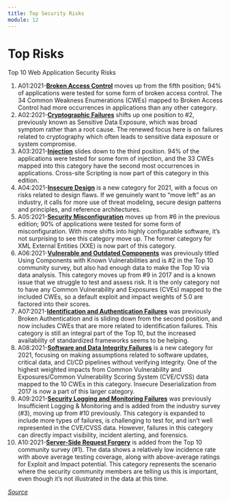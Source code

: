 ```yaml
---
title: Top Security Risks
module: 12
---
```


# Top Risks

Top 10 Web Application Security Risks

1. A01:2021-<a href="https://owasp.org/Top10/A01_2021-Broken_Access_Control/" target="_blank">**Broken Access Control**</a> moves up from the fifth position; 94% of applications were tested for some form of broken access control. The 34 Common Weakness Enumerations (CWEs) mapped to Broken Access Control had more occurrences in applications than any other category.
2. A02:2021-<a href="https://owasp.org/Top10/A02_2021-Cryptographic_Failures/" target="_blank">**Cryptographic Failures**</a> shifts up one position to #2, previously known as Sensitive Data Exposure, which was broad symptom rather than a root cause. The renewed focus here is on failures related to cryptography which often leads to sensitive data exposure or system compromise.
3. A03:2021-<a href="https://owasp.org/Top10/A03_2021-Injection/" target="_blank">**Injection**</a> slides down to the third position. 94% of the applications were tested for some form of injection, and the 33 CWEs mapped into this category have the second most occurrences in applications. Cross-site Scripting is now part of this category in this edition.
4. A04:2021-<a href="https://owasp.org/Top10/A04_2021-Insecure_Design/" target="_blank">**Insecure Design**</a> is a new category for 2021, with a focus on risks related to design flaws. If we genuinely want to “move left” as an industry, it calls for more use of threat modeling, secure design patterns and principles, and reference architectures.
5. A05:2021-<a href="https://owasp.org/Top10/A05_2021-Security_Misconfiguration/" target="_blank">**Security Misconfiguration**</a> moves up from #6 in the previous edition; 90% of applications were tested for some form of misconfiguration. With more shifts into highly configurable software, it’s not surprising to see this category move up. The former category for XML External Entities (XXE) is now part of this category.
6. A06:2021-<a href="https://owasp.org/Top10/A06_2021-Vulnerable_and_Outdated_Components/" target="_blank">**Vulnerable and Outdated Components**</a> was previously titled Using Components with Known Vulnerabilities and is #2 in the Top 10 community survey, but also had enough data to make the Top 10 via data analysis. This category moves up from #9 in 2017 and is a known issue that we struggle to test and assess risk. It is the only category not to have any Common Vulnerability and Exposures (CVEs) mapped to the included CWEs, so a default exploit and impact weights of 5.0 are factored into their scores.
7. A07:2021-<a href="https://owasp.org/Top10/A07_2021-Identification_and_Authentication_Failures/" target="_blank">**Identification and Authentication Failures**</a> was previously Broken Authentication and is sliding down from the second position, and now includes CWEs that are more related to identification failures. This category is still an integral part of the Top 10, but the increased availability of standardized frameworks seems to be helping.
8. A08:2021-<a href="https://owasp.org/Top10/A08_2021-Software_and_Data_Integrity_Failures/" target="_blank">**Software and Data Integrity Failures**</a> is a new category for 2021, focusing on making assumptions related to software updates, critical data, and CI/CD pipelines without verifying integrity. One of the highest weighted impacts from Common Vulnerability and Exposures/Common Vulnerability Scoring System (CVE/CVSS) data mapped to the 10 CWEs in this category. Insecure Deserialization from 2017 is now a part of this larger category.
9. A09:2021-<a href="https://owasp.org/Top10/A09_2021-Security_Logging_and_Monitoring_Failures/" target="_blank">**Security Logging and Monitoring Failures**</a> was previously Insufficient Logging & Monitoring and is added from the industry survey (#3), moving up from #10 previously. This category is expanded to include more types of failures, is challenging to test for, and isn’t well represented in the CVE/CVSS data. However, failures in this category can directly impact visibility, incident alerting, and forensics.
10. A10:2021-<a href="https://owasp.org/Top10/A10_2021-Server-Side_Request_Forgery_%28SSRF%29/" target="_blank">**Server-Side Request Forgery**</a> is added from the Top 10 community survey (#1). The data shows a relatively low incidence rate with above average testing coverage, along with above-average ratings for Exploit and Impact potential. This category represents the scenario where the security community members are telling us this is important, even though it’s not illustrated in the data at this time.

<a href="https://owasp.org/www-project-top-ten/" target="_new"><em>Source</em></a>